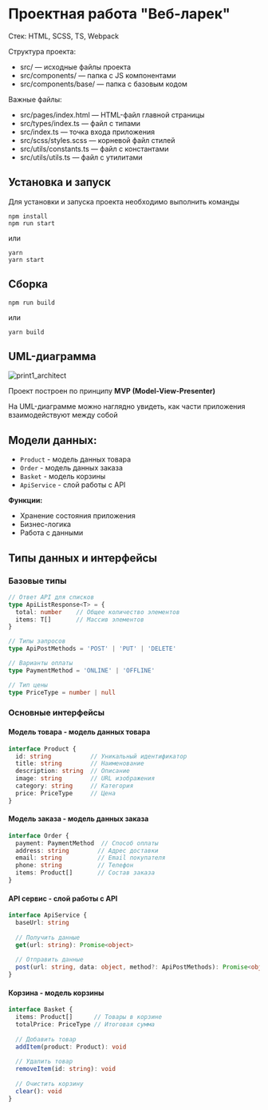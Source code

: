 # Проектная работа "Веб-ларек"

Стек: HTML, SCSS, TS, Webpack

Структура проекта:
- src/ — исходные файлы проекта
- src/components/ — папка с JS компонентами
- src/components/base/ — папка с базовым кодом

Важные файлы:
- src/pages/index.html — HTML-файл главной страницы
- src/types/index.ts — файл с типами
- src/index.ts — точка входа приложения
- src/scss/styles.scss — корневой файл стилей
- src/utils/constants.ts — файл с константами
- src/utils/utils.ts — файл с утилитами

## Установка и запуск
Для установки и запуска проекта необходимо выполнить команды

```
npm install
npm run start
```

или

```
yarn
yarn start
```
## Сборка

```
npm run build
```

или

```
yarn build
```

## UML-диаграмма
![print1_architect](https://github.com/user-attachments/assets/bbfb358a-77e5-42dd-9bfa-48df0ac1d9a2)

Проект построен по принципу **MVP (Model-View-Presenter)**

На UML-диаграмме можно наглядно увидеть, как части приложения взаимодействуют между собой

## Модели данных:
- `Product` - модель данных товара
- `Order` - модель данных заказа
- `Basket` - модель корзины
- `ApiService` - слой работы с API

**Функции:**
- Хранение состояния приложения
- Бизнес-логика
- Работа с данными

## Типы данных и интерфейсы

### Базовые типы
```typescript
// Ответ API для списков
type ApiListResponse<T> = {
  total: number    // Общее количество элементов
  items: T[]       // Массив элементов
}

// Типы запросов
type ApiPostMethods = 'POST' | 'PUT' | 'DELETE'

// Варианты оплаты
type PaymentMethod = 'ONLINE' | 'OFFLINE'

// Тип цены
type PriceType = number | null
```

### Основные интерфейсы
#### Модель товара - модель данных товара
```typescript
interface Product {
  id: string           // Уникальный идентификатор
  title: string        // Наименование
  description: string  // Описание
  image: string        // URL изображения
  category: string     // Категория
  price: PriceType     // Цена
}
```

#### Модель заказа - модель данных заказа
```typescript
interface Order {
  payment: PaymentMethod  // Способ оплаты
  address: string        // Адрес доставки
  email: string          // Email покупателя
  phone: string          // Телефон
  items: Product[]       // Состав заказа
}
```

#### API сервис - слой работы с API
```typescript
interface ApiService {
  baseUrl: string
  
  // Получить данные
  get(url: string): Promise<object>
  
  // Отправить данные
  post(url: string, data: object, method?: ApiPostMethods): Promise<object>
}
```

#### Корзина - модель корзины
```typescript
interface Basket {
  items: Product[]      // Товары в корзине
  totalPrice: PriceType // Итоговая сумма
  
  // Добавить товар
  addItem(product: Product): void
  
  // Удалить товар
  removeItem(id: string): void
  
  // Очистить корзину
  clear(): void
}
```
